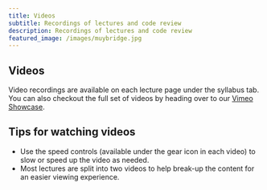 ```yaml
---
title: Videos
subtitle: Recordings of lectures and code review 
description: Recordings of lectures and code review 
featured_image: /images/muybridge.jpg
---
```


## Videos 

Video recordings are available on each lecture page under the syllabus tab.  You can also checkout the full set of videos by heading over to our [Vimeo Showcase](https://vimeo.com/showcase/6565319).

## Tips for watching videos

* Use the speed controls (available under the gear icon in each video) to slow or speed up the video as needed.
* Most lectures are split into two videos to help break-up the content for an easier viewing experience.